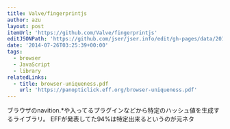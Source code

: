 ```yaml
---
title: Valve/fingerprintjs
author: azu
layout: post
itemUrl: 'https://github.com/Valve/fingerprintjs'
editJSONPath: 'https://github.com/jser/jser.info/edit/gh-pages/data/2014/07/index.json'
date: '2014-07-26T03:25:39+00:00'
tags:
  - browser
  - JavaScript
  - library
relatedLinks:
  - title: browser-uniqueness.pdf
    url: 'https://panopticlick.eff.org/browser-uniqueness.pdf'
---
```

ブラウザのnavition.*や入ってるプラグインなどから特定のハッシュ値を生成するライブラリ。
EFFが発表してた94%は特定出来るというのが元ネタ


